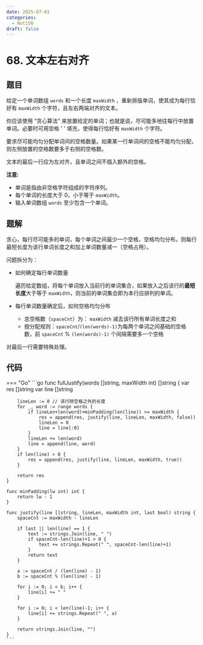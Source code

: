 ```yaml
---
date: 2025-07-01
categories:
  - Hot150
draft: false
---
```


# 68. 文本左右对齐

## 题目
给定一个单词数组 `words` 和一个长度 `maxWidth` ，重新排版单词，使其成为每行恰好有 `maxWidth` 个字符，且左右两端对齐的文本。

你应该使用 “贪心算法” 来放置给定的单词；也就是说，尽可能多地往每行中放置单词。必要时可用空格 ' ' 填充，使得每行恰好有 `maxWidth` 个字符。

要求尽可能均匀分配单词间的空格数量。如果某一行单词间的空格不能均匀分配，则左侧放置的空格数要多于右侧的空格数。

文本的最后一行应为左对齐，且单词之间不插入额外的空格。

**注意:**

- 单词是指由非空格字符组成的字符序列。
- 每个单词的长度大于 0，小于等于 `maxWidth`。
- 输入单词数组 `words` 至少包含一个单词。

## 题解

贪心，每行尽可能多的单词，每个单词之间最少一个空格，空格均匀分布。则每行最短长度为该行单词长度之和加上单词数量减一（空格占用）。

问题拆分为：

- 如何确定每行单词数量

    遍历给定数组，将每个单词放入当前行的单词集合，如果放入之后该行的**最短长度**大于等于 `maxWidth`，则当前的单词集合即为本行应排列的单词。

- 每行单词数量确定后，如何空格均匀分布
    - 总空格数（`spaceCnt`）为： `maxWidth` 减去该行所有单词长度之和
    - 按分配规则：`spaceCnt`/`(len(words)-1)`为每两个单词之间基础的空格数，前 `spaceCnt` % `(len(words)-1)` 个间隔需要多一个空格

对最后一行需要特殊处理。
## 代码

=== "Go"
	```go
	func fullJustify(words []string, maxWidth int) []string {
		var res []string
		var line []string

		lineLen := 0 // 该行除空格之外的长度
		for _, word := range words {
			if lineLen+len(word)+minPadding(len(line)) >= maxWidth {
				res = append(res, justify(line, lineLen, maxWidth, false))
				lineLen = 0
				line = line[:0]
			}
			lineLen += len(word)
			line = append(line, word)
		}
		if len(line) > 0 {
			res = append(res, justify(line, lineLen, maxWidth, true))
		}

		return res
	}

	func minPadding(lw int) int {
		return lw - 1
	}

	func justify(line []string, lineLen, maxWidth int, last bool) string {
		spaceCnt := maxWidth - lineLen

		if last || len(line) == 1 {
			text := strings.Join(line, " ")
			if spaceCnt-len(line)+1 > 0 {
				text += strings.Repeat(" ", spaceCnt-len(line)+1)
			}
			return text
		}

		a := spaceCnt / (len(line) - 1)
		b := spaceCnt % (len(line) - 1)

		for i := 0; i < b; i++ {
			line[i] += " "
		}

		for i := 0; i < len(line)-1; i++ {
			line[i] += strings.Repeat(" ", a)
		}

		return strings.Join(line, "")
	}
	```